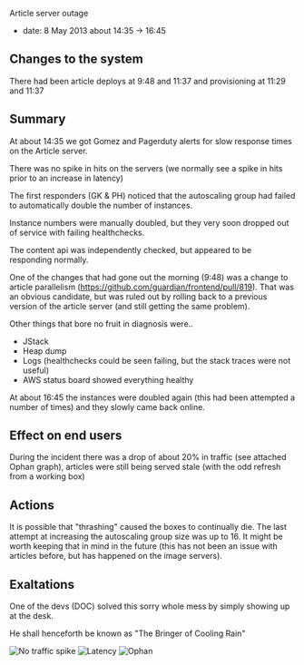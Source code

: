  Article server outage

- date: 8 May 2013 about 14:35 -> 16:45

## Changes to the system

There had been article deploys at 9:48 and 11:37  and provisioning at 11:29 and 11:37

## Summary

At about 14:35 we got Gomez and Pagerduty alerts for slow response times on the Article server.

There was no spike in hits on the servers (we normally see a spike in hits prior to an increase in latency)

The first responders (GK & PH) noticed that the autoscaling group had failed to automatically double the number of
instances.

Instance numbers were manually doubled, but they very soon dropped out of service with failing healthchecks.

The content api was independently checked, but appeared to be responding normally.

One of the changes that had gone out the morning (9:48) was a change to article parallelism
(https://github.com/guardian/frontend/pull/819). That was an obvious candidate, but was ruled out by rolling back to a
previous version of the article server (and still getting the same problem).

Other things that bore no fruit in diagnosis were..

- JStack
- Heap dump
- Logs (healthchecks could be seen failing, but the stack traces were not useful)
- AWS status board showed everything healthy

At about 16:45 the instances were doubled again (this had been attempted a number of times) and they slowly came back
online.

## Effect on end users

During the incident there was a drop of about 20% in traffic (see attached Ophan graph), articles were still being
served stale (with the odd refresh from a working box)

## Actions

It is possible that "thrashing" caused the boxes to continually die. The last attempt at increasing the autoscaling
group size was up to 16. It might be worth keeping that in mind in the future (this has not been an issue with articles
before, but has happened on the image servers).

## Exaltations

One of the devs (DOC) solved this sorry whole mess by simply showing up at the desk.

He shall henceforth be known as "The Bringer of Cooling Rain"

![No traffic spike](https://dl.dropboxusercontent.com/u/556269/incident_8_may_2013/200s.png)
![Latency](https://dl.dropboxusercontent.com/u/556269/incident_8_may_2013/latency.png)
![Ophan](https://dl.dropboxusercontent.com/u/556269/incident_8_may_2013/ophan.png)





